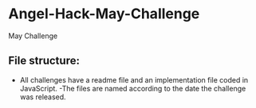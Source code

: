 # Angel-Hack-May-Challenge
May Challenge

## File structure:

- All challenges have a readme file and an implementation file coded in JavaScript.
-The files are named according to the date the challenge was released.
